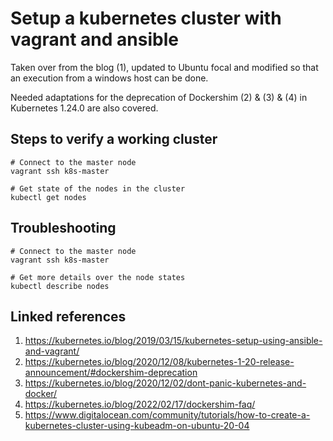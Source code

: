 # Setup a kubernetes cluster with vagrant and ansible

Taken over from the blog (1), updated to Ubuntu focal and modified so that an execution from a windows host can be done.

Needed adaptations for the deprecation of Dockershim (2) & (3) & (4) in Kubernetes
1.24.0 are also covered.

## Steps to verify a working cluster

```shell
# Connect to the master node
vagrant ssh k8s-master

# Get state of the nodes in the cluster
kubectl get nodes
```

## Troubleshooting

```shell
# Connect to the master node
vagrant ssh k8s-master

# Get more details over the node states
kubectl describe nodes
```

## Linked references
1. https://kubernetes.io/blog/2019/03/15/kubernetes-setup-using-ansible-and-vagrant/
2. https://kubernetes.io/blog/2020/12/08/kubernetes-1-20-release-announcement/#dockershim-deprecation
3. https://kubernetes.io/blog/2020/12/02/dont-panic-kubernetes-and-docker/
4. https://kubernetes.io/blog/2022/02/17/dockershim-faq/
5. https://www.digitalocean.com/community/tutorials/how-to-create-a-kubernetes-cluster-using-kubeadm-on-ubuntu-20-04